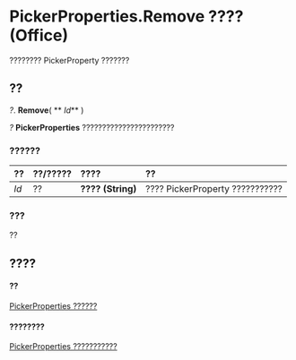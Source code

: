 
# PickerProperties.Remove ???? (Office)

???????? PickerProperty ???????


## ??

 _?_. **Remove**( ** _Id_** )

 _?_ **PickerProperties** ???????????????????????


### ??????



|**??**|**??/?????**|**????**|**??**|
|:-----|:-----|:-----|:-----|
| _Id_|??|**???? (String)**|???? PickerProperty ???????????|

### ???

??


## ????


#### ??


[PickerProperties ??????](368e2b17-1b4f-484e-483f-53c7cd16a444.md)
#### ????????


[PickerProperties ???????????](http://msdn.microsoft.com/library/ccea858b-6cd6-89be-7ab1-8edaa44099a1%28Office.15%29.aspx)